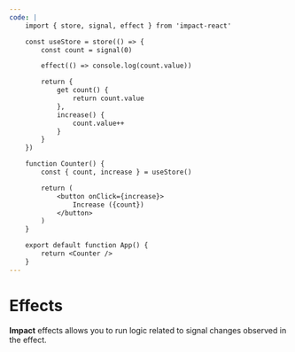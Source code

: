 ```yaml
---
code: |
    import { store, signal, effect } from 'impact-react'

    const useStore = store(() => {
        const count = signal(0)

        effect(() => console.log(count.value))

        return {
            get count() {
                return count.value
            },
            increase() {
                count.value++
            }
        }
    })

    function Counter() {
        const { count, increase } = useStore()

        return (
            <button onClick={increase}>
                Increase ({count})
            </button>
        )
    }

    export default function App() {
        return <Counter />
    }
---
```


# Effects

**Impact** effects allows you to run logic related to signal changes observed in the effect. 

<ClientOnly>
  <Playground />
</ClientOnly>